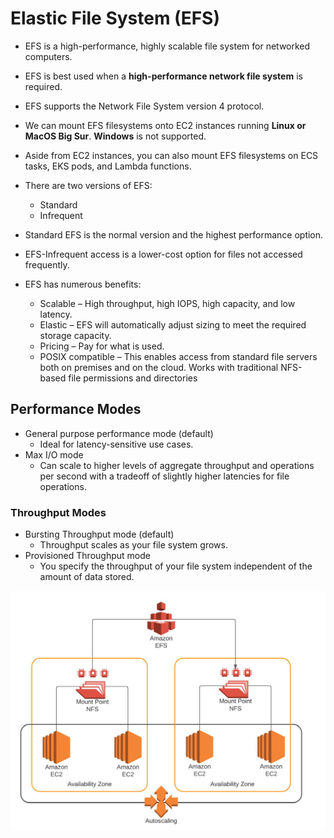 # Elastic File System (EFS)

- EFS is a high-performance, highly scalable file system for networked computers.
- EFS is best used when a **high-performance network file system** is required.
- EFS supports the Network File System version 4 protocol.
- We can mount EFS filesystems onto EC2 instances running **Linux or MacOS Big Sur**. **Windows** is not supported.
- Aside from EC2 instances, you can also mount EFS filesystems on ECS tasks, EKS pods, and Lambda functions.
- There are two versions of EFS:
  - Standard
  - Infrequent

- Standard EFS is the normal version and the highest performance option. 
- EFS-Infrequent access is a lower-cost option for files not accessed frequently.
- EFS has numerous benefits:
  - Scalable – High throughput, high IOPS, high capacity, and low latency.
  - Elastic – EFS will automatically adjust sizing to meet the required storage capacity.
  - Pricing – Pay for what is used.
  - POSIX compatible – This enables access from standard file servers both on premises and on the cloud. Works with traditional NFS-based file permissions and directories

## **Performance Modes**

- General purpose performance mode (default)
  - Ideal for latency-sensitive use cases.
- Max I/O mode
  - Can scale to higher levels of aggregate throughput and operations per second with a tradeoff of slightly higher latencies for file operations.

### **Throughput Modes**

- Bursting Throughput mode (default)
  - Throughput scales as your file system grows.
- Provisioned Throughput mode
  - You specify the throughput of your file system independent of the amount of data stored.

![EFS](/Compute/images/EFS.png)
